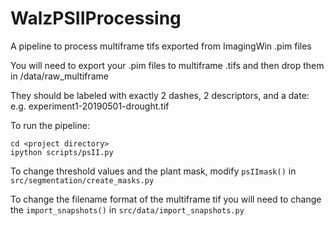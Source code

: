 # WalzPSIIProcessing
A pipeline to process multiframe tifs exported from ImagingWin .pim files

You will need to export your .pim files to multiframe .tifs and then drop them in /data/raw_multiframe

They should be labeled with exactly 2 dashes, 2 descriptors, and a date: e.g. experiment1-20190501-drought.tif

To run the pipeline:

```
cd <project directory>
ipython scripts/psII.py
```

To change threshold values and the plant mask, modify `psIImask()` in `src/segmentation/create_masks.py`

To change the filename format of the multiframe tif you will need to change the `import_snapshots()` in `src/data/import_snapshots.py`
